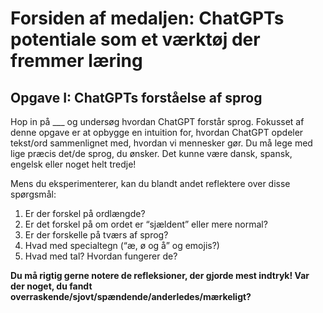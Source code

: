 # Forsiden af medaljen: ChatGPTs potentiale som et værktøj der fremmer læring

## Opgave I: ChatGPTs forståelse af sprog 
Hop in på ___ og undersøg hvordan ChatGPT forstår sprog. Fokusset af denne opgave er at opbygge en intuition for, hvordan ChatGPT opdeler tekst/ord sammenlignet med, hvordan vi mennesker gør. 
Du må lege med lige præcis det/de sprog, du ønsker. Det kunne være dansk, spansk, engelsk eller noget helt tredje! 

Mens du eksperimenterer, kan du blandt andet reflektere over disse spørgsmål: 
1. Er der forskel på ordlængde? 
2. Er det forskel på om ordet er “sjældent” eller mere normal? 
3. Er der forskelle på tværs af sprog? 
4. Hvad med specialtegn (“æ, ø og å” og emojis?)
5. Hvad med tal? Hvordan fungerer de?

**Du må rigtig gerne notere de refleksioner, der gjorde mest indtryk! Var der noget, du fandt overraskende/sjovt/spændende/anderledes/mærkeligt?**

